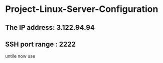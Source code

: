 # Project-Linux-Server-Configuration

##  The IP address: 3.122.94.94

##  SSH port range : 2222

untile now use 
  
